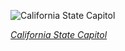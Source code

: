 
![California State Capitol](https://upload.wikimedia.org/wikipedia/commons/thumb/5/5a/Sacramento%2C-California---State-Capitol.jpg/600px-Sacramento%2C-California---State-Capitol.jpg)

*[California State Capitol](https://wikipedia.org/wiki/File:Sacramento,-California---State-Capitol.jpg)*
